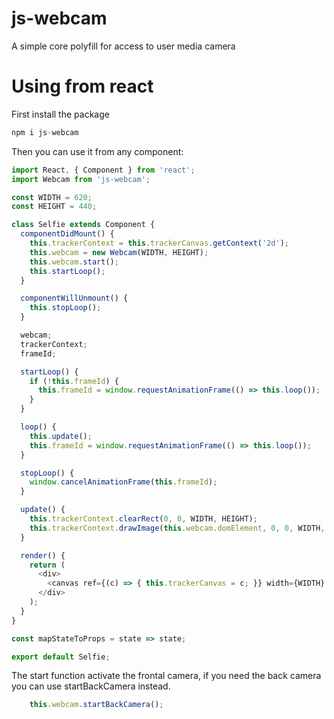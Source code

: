 # js-webcam
A simple core polyfill for access to user media camera

# Using from react
First install the package
```js
npm i js-webcam
```
Then you can use it from any component:

```js
import React, { Component } from 'react';
import Webcam from 'js-webcam';

const WIDTH = 620;
const HEIGHT = 440;

class Selfie extends Component {
  componentDidMount() {
    this.trackerContext = this.trackerCanvas.getContext('2d');
    this.webcam = new Webcam(WIDTH, HEIGHT);
    this.webcam.start();
    this.startLoop();
  }

  componentWillUnmount() {
    this.stopLoop();
  }

  webcam;
  trackerContext;
  frameId;

  startLoop() {
    if (!this.frameId) {
      this.frameId = window.requestAnimationFrame(() => this.loop());
    }
  }

  loop() {
    this.update();
    this.frameId = window.requestAnimationFrame(() => this.loop());
  }

  stopLoop() {
    window.cancelAnimationFrame(this.frameId);
  }

  update() {
    this.trackerContext.clearRect(0, 0, WIDTH, HEIGHT);
    this.trackerContext.drawImage(this.webcam.domElement, 0, 0, WIDTH, HEIGHT);
  }

  render() {
    return (
      <div>
        <canvas ref={(c) => { this.trackerCanvas = c; }} width={WIDTH} height={HEIGHT} />
      </div>
    );
  }
}

const mapStateToProps = state => state;

export default Selfie;
```

The start function activate the frontal camera, if you need the back camera you can use startBackCamera instead.

```js
    this.webcam.startBackCamera();
```
